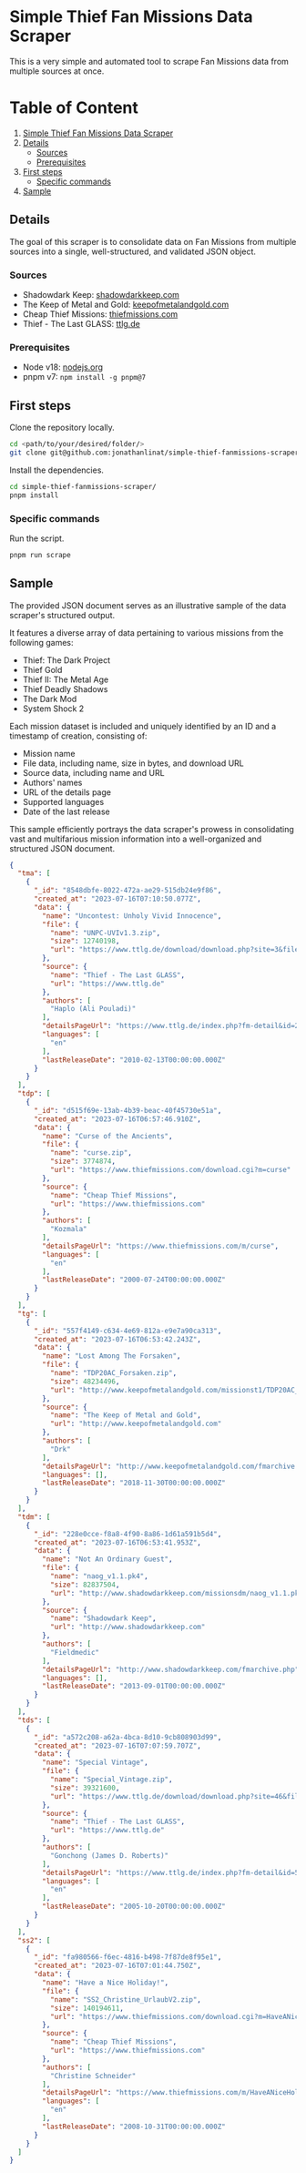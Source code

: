 # Simple Thief Fan Missions Data Scraper

This is a very simple and automated tool to scrape Fan Missions data from multiple sources at once.

# Table of Content

1. [Simple Thief Fan Missions Data Scraper](#simple-thief-fan-missions-data-scraper)
1. [Details](#details)
    - [Sources](#sources)
    - [Prerequisites](#prerequisites)
1. [First steps](#first-steps)
    - [Specific commands](#specific-commands)
1. [Sample](#sample)

## Details

The goal of this scraper is to consolidate data on Fan Missions from multiple sources into a single, well-structured, and validated JSON object.

### Sources

- Shadowdark Keep: [shadowdarkkeep.com](http://www.shadowdarkkeep.com)
- The Keep of Metal and Gold: [keepofmetalandgold.com](http://www.keepofmetalandgold.com)
- Cheap Thief Missions: [thiefmissions.com](https://www.thiefmissions.com)
- Thief - The Last GLASS: [ttlg.de](https://www.ttlg.de)

### Prerequisites

- Node v18: [nodejs.org](https://nodejs.org/en/download/)
- pnpm v7: `npm install -g pnpm@7`

## First steps

Clone the repository locally.

```bash
cd <path/to/your/desired/folder/>
git clone git@github.com:jonathanlinat/simple-thief-fanmissions-scraper.git
```

Install the dependencies.

```bash
cd simple-thief-fanmissions-scraper/
pnpm install
```

### Specific commands

Run the script.

```bash
pnpm run scrape
```

## Sample

The provided JSON document serves as an illustrative sample of the data scraper's structured output. 

It features a diverse array of data pertaining to various missions from the following games: 

- Thief: The Dark Project
- Thief Gold
- Thief II: The Metal Age
- Thief Deadly Shadows
- The Dark Mod
- System Shock 2

Each mission dataset is included and uniquely identified by an ID and a timestamp of creation, consisting of:

- Mission name
- File data, including name, size in bytes, and download URL
- Source data, including name and URL
- Authors' names
- URL of the details page
- Supported languages
- Date of the last release

This sample efficiently portrays the data scraper's prowess in consolidating vast and multifarious mission information into a well-organized and structured JSON document.


```json
{
  "tma": [
    {
      "_id": "8548dbfe-8022-472a-ae29-515db24e9f86",
      "created_at": "2023-07-16T07:10:50.077Z",
      "data": {
        "name": "Uncontest: Unholy Vivid Innocence",
        "file": {
          "name": "UNPC-UVIv1.3.zip",
          "size": 12740198,
          "url": "https://www.ttlg.de/download/download.php?site=3&file=UNPC-UVIv1.3.zip"
        },
        "source": {
          "name": "Thief - The Last GLASS",
          "url": "https://www.ttlg.de"
        },
        "authors": [
          "Haplo (Ali Pouladi)"
        ],
        "detailsPageUrl": "https://www.ttlg.de/index.php?fm-detail&id=238",
        "languages": [
          "en"
        ],
        "lastReleaseDate": "2010-02-13T00:00:00.000Z"
      }
    }
  ],
  "tdp": [
    {
      "_id": "d515f69e-13ab-4b39-beac-40f45730e51a",
      "created_at": "2023-07-16T06:57:46.910Z",
      "data": {
        "name": "Curse of the Ancients",
        "file": {
          "name": "curse.zip",
          "size": 3774874,
          "url": "https://www.thiefmissions.com/download.cgi?m=curse"
        },
        "source": {
          "name": "Cheap Thief Missions",
          "url": "https://www.thiefmissions.com"
        },
        "authors": [
          "Kozmala"
        ],
        "detailsPageUrl": "https://www.thiefmissions.com/m/curse",
        "languages": [
          "en"
        ],
        "lastReleaseDate": "2000-07-24T00:00:00.000Z"
      }
    }
  ],
  "tg": [
    {
      "_id": "557f4149-c634-4e69-812a-e9e7a90ca313",
      "created_at": "2023-07-16T06:53:42.243Z",
      "data": {
        "name": "Lost Among The Forsaken",
        "file": {
          "name": "TDP20AC_Forsaken.zip",
          "size": 48234496,
          "url": "http://www.keepofmetalandgold.com/missionst1/TDP20AC_Forsaken.zip"
        },
        "source": {
          "name": "The Keep of Metal and Gold",
          "url": "http://www.keepofmetalandgold.com"
        },
        "authors": [
          "Drk"
        ],
        "detailsPageUrl": "http://www.keepofmetalandgold.com/fmarchive.php",
        "languages": [],
        "lastReleaseDate": "2018-11-30T00:00:00.000Z"
      }
    }
  ],
  "tdm": [
    {
      "_id": "228e0cce-f8a8-4f90-8a86-1d61a591b5d4",
      "created_at": "2023-07-16T06:53:41.953Z",
      "data": {
        "name": "Not An Ordinary Guest",
        "file": {
          "name": "naog_v1.1.pk4",
          "size": 82837504,
          "url": "http://www.shadowdarkkeep.com/missionsdm/naog_v1.1.pk4"
        },
        "source": {
          "name": "Shadowdark Keep",
          "url": "http://www.shadowdarkkeep.com"
        },
        "authors": [
          "Fieldmedic"
        ],
        "detailsPageUrl": "http://www.shadowdarkkeep.com/fmarchive.php",
        "languages": [],
        "lastReleaseDate": "2013-09-01T00:00:00.000Z"
      }
    }
  ],
  "tds": [
    {
      "_id": "a572c208-a62a-4bca-8d10-9cb808903d99",
      "created_at": "2023-07-16T07:07:59.707Z",
      "data": {
        "name": "Special Vintage",
        "file": {
          "name": "Special_Vintage.zip",
          "size": 39321600,
          "url": "https://www.ttlg.de/download/download.php?site=46&file=Special_Vintage.zip"
        },
        "source": {
          "name": "Thief - The Last GLASS",
          "url": "https://www.ttlg.de"
        },
        "authors": [
          "Gonchong (James D. Roberts)"
        ],
        "detailsPageUrl": "https://www.ttlg.de/index.php?fm-detail&id=590",
        "languages": [
          "en"
        ],
        "lastReleaseDate": "2005-10-20T00:00:00.000Z"
      }
    }
  ],
  "ss2": [
    {
      "_id": "fa980566-f6ec-4816-b498-7f87de8f95e1",
      "created_at": "2023-07-16T07:01:44.750Z",
      "data": {
        "name": "Have a Nice Holiday!",
        "file": {
          "name": "SS2_Christine_UrlaubV2.zip",
          "size": 140194611,
          "url": "https://www.thiefmissions.com/download.cgi?m=HaveANiceHoliday"
        },
        "source": {
          "name": "Cheap Thief Missions",
          "url": "https://www.thiefmissions.com"
        },
        "authors": [
          "Christine Schneider"
        ],
        "detailsPageUrl": "https://www.thiefmissions.com/m/HaveANiceHoliday",
        "languages": [
          "en"
        ],
        "lastReleaseDate": "2008-10-31T00:00:00.000Z"
      }
    }
  ]
}
```